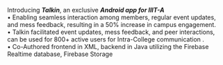 Introducing ***Talkin***, an exclusive ***Android app for IIIT-A***  
• Enabling seamless interaction among members, regular event updates, and mess feedback, resulting in a 50% increase in campus engagement.  
• Talkin facilitated event updates, mess feedback, and peer interactions, can be used for 800+ active users for Intra-College communication .  
• Co-Authored frontend in XML, backend in Java utilizing the Firebase Realtime database, Firebase Storage 
